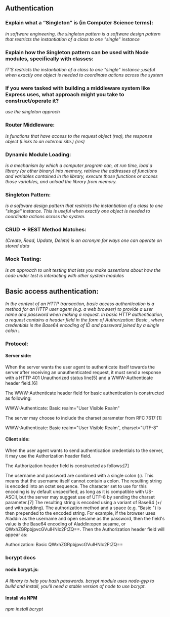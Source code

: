 ## Authentication

### Explain what a “Singleton” is (in Computer Science terms):
*in software engineering, the singleton pattern is a software design pattern that restricts the instantiation of a class to one "single" instance*

### Explain how the Singleton pattern can be used with Node modules, specifically with classes:
*IT'S restricts the instantiation of a class to one "single" instance ;useful when exactly one object is needed to coordinate actions across the system*

### If you were tasked with building a middleware system like Express uses, what approach might you take to construct/operate it?
*use the singleton approch*

### Router Middleware:
*is functions that have access to the request object (req), the response object (Links to an external site.) (res)*

### Dynamic Module Loading:
*is a mechanism by which a computer program can, at run time, load a library (or other binary) into memory, retrieve the addresses of functions and variables contained in the library, execute those functions or access those variables, and unload the library from memory.*
 
### Singleton Pattern:
*is a software design pattern that restricts the instantiation of a class to one "single" instance. This is useful when exactly one object is needed to coordinate actions across the system.*

### CRUD -> REST Method Matches:
*(Create, Read, Update, Delete) is an acronym for ways one can operate on stored data*

### Mock Testing:
*is an approach to unit testing that lets you make assertions about how the code under test is interacting with other system modules*

## Basic access authentication:
*In the context of an HTTP transaction, basic access authentication is a method for an HTTP user agent (e.g. a web browser) to provide a user name and password when making a request. In basic HTTP authentication, a request contains a header field in the form of Authorization: Basic <credentials>, where credentials is the Base64 encoding of ID and password joined by a single colon :.*

### Protocol:
#### Server side:
When the server wants the user agent to authenticate itself towards the server after receiving an unauthenticated request, it must send a response with a HTTP 401 Unauthorized status line[5] and a WWW-Authenticate header field.[6]

The WWW-Authenticate header field for basic authentication is constructed as following:

WWW-Authenticate: Basic realm="User Visible Realm"

The server may choose to include the charset parameter from RFC 7617:[1]

WWW-Authenticate: Basic realm="User Visible Realm", charset="UTF-8"

#### Client side:
When the user agent wants to send authentication credentials to the server, it may use the Authorization header field.

The Authorization header field is constructed as follows:[7]

The username and password are combined with a single colon (:). This means that the username itself cannot contain a colon.
The resulting string is encoded into an octet sequence. The character set to use for this encoding is by default unspecified, as long as it is compatible with US-ASCII, but the server may suggest use of UTF-8 by sending the charset parameter.[7]
The resulting string is encoded using a variant of Base64 (+/ and with padding).
The authorization method and a space (e.g. "Basic ") is then prepended to the encoded string.
For example, if the browser uses Aladdin as the username and open sesame as the password, then the field's value is the Base64 encoding of Aladdin:open sesame, or QWxhZGRpbjpvcGVuIHNlc2FtZQ==. Then the Authorization header field will appear as:

Authorization: Basic QWxhZGRpbjpvcGVuIHNlc2FtZQ==

### bcrypt docs
#### node.bcrypt.js:
*A library to help you hash passwords.*
*bcrypt module uses node-gyp to build and install, you'll need a stable version of node to use bcrypt.*

#### Install via NPM
*npm install bcrypt*




 